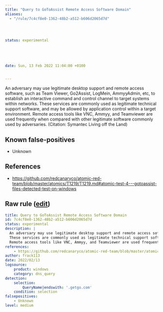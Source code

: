 ```yaml
---
title: "Query to GoToAssist Remote Access Software Domain"
aliases:
  - "/rule/7c4cf8e0-1362-48b2-a512-b606d2065d7d"




status: experimental





date: Sun, 13 Feb 2022 11:04:00 +0100


---
```


An adversary may use legitimate desktop support and remote access software, such as Team Viewer, Go2Assist, LogMein, AmmyyAdmin, etc, to establish an interactive command and control channel to target systems within networks.
These services are commonly used as legitimate technical support software, and may be allowed by application control within a target environment.
Remote access tools like VNC, Ammyy, and Teamviewer are used frequently when compared with other legitimate software commonly used by adversaries. (Citation: Symantec Living off the Land) 


<!--more-->


## Known false-positives

* Unknown



## References

* https://github.com/redcanaryco/atomic-red-team/blob/master/atomics/T1219/T1219.md#atomic-test-4---gotoassist-files-detected-test-on-windows


## Raw rule ([edit](https://github.com/SigmaHQ/sigma/edit/master/rules/windows/dns_query/dns_query_win_gotoopener.yml))
```yaml
title: Query to GoToAssist Remote Access Software Domain
id: 7c4cf8e0-1362-48b2-a512-b606d2065d7d
status: experimental
description: |
  An adversary may use legitimate desktop support and remote access software, such as Team Viewer, Go2Assist, LogMein, AmmyyAdmin, etc, to establish an interactive command and control channel to target systems within networks.
  These services are commonly used as legitimate technical support software, and may be allowed by application control within a target environment.
  Remote access tools like VNC, Ammyy, and Teamviewer are used frequently when compared with other legitimate software commonly used by adversaries. (Citation: Symantec Living off the Land) 
references:
    - https://github.com/redcanaryco/atomic-red-team/blob/master/atomics/T1219/T1219.md#atomic-test-4---gotoassist-files-detected-test-on-windows
author: frack113
date: 2022/02/13
logsource:
    product: windows
    category: dns_query
detection:
    selection:
        QueryName|endswith: '.getgo.com'
    condition: selection
falsepositives:
    - Unknown
level: medium
```
